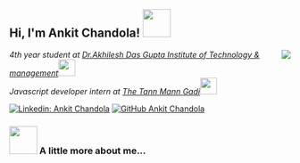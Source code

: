 <h2> Hi, I'm Ankit Chandola! <img src="https://media.giphy.com/media/mGcNjsfWAjY5AEZNw6/giphy.gif" width="50"></h2>
<img src="https://giphy.com/gifs/toXKzaJP3WIgM" align='right'>
<p><em>4th year student at <a href=https://adgitmdelhi.ac.in">Dr.Akhilesh Das Gupta Institute of Technology & management</a><img src="https://media.giphy.com/media/fYSnHlufseco8Fh93Z/giphy.gif" width="30"></br>Javascript developer intern at <a href="https://www.thetannmanngaadi.org">The Tann Mann Gadi</a><img src="https://media.giphy.com/media/WUlplcMpOCEmTGBtBW/giphy.gif" width="30"> 
</em></p>

  
[![Linkedin: Ankit Chandola](https://img.shields.io/badge/-ankitchandola-blue?style=flat-square&logo=Linkedin&logoColor=white&link=https://www.linkedin.com/in/ankit-chandola-b53a54187/)](https://www.linkedin.com/in/ankit-chandola-b53a54187/)
[![GitHub Ankit Chandola](https://img.shields.io/github/followers/Ankitchandola?label=follow&style=social)](https://github.com/ankitchandola)


### <img src="https://media.giphy.com/media/VgCDAzcKvsR6OM0uWg/giphy.gif" width="50"> A little more about me...  
